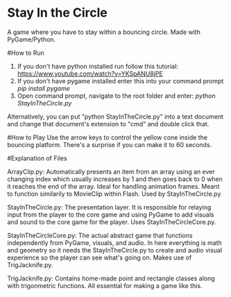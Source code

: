 # Stay In the Circle
A game where you have to stay within a bouncing circle. Made with PyGame/Python.

#How to Run
1. If you don't have python installed run follow this tutorial: https://www.youtube.com/watch?v=YKSpANU8jPE
2. If you don't have pygame installed enter this into your command prompt 
<i>pip install pygame</i>
3. Open command prompt, navigate to the root folder and enter:
<i>python StayInTheCircle.py</i>

Alternatively, you can put "python StayInTheCircle.py" into a text document and change that document's extension to "cmd" and double click that.

#How to Play
Use the arrow keys to control the yellow cone inside the bouncing platform. There's a surprise if you can make it to 60 seconds. 

#Explanation of Files

ArrayClip.py: Automatically presents an item from an array using an ever changing index which usually increases by 1 and then goes back to 0 when it reaches the end of the array. Ideal for handling animation frames. Meant to function similarily to MovieClip within Flash. Used by StayInTheCircle.py

StayInTheCircle.py: The presentation layer. It is responsible for relaying input from the player to the core game and using PyGame to add visuals and sound to the core game for the player. Uses StayInTheCircleCore.py.

StayInTheCircleCore.py: The actual abstract game that functions independently from PyGame, visuals, and audio. In here everything is math and geometry so it needs the StayInTheCircle.py to create and audio visual experience so the player can see what's going on. Makes use of TrigJacknife.py.

TrigJacknife.py: Contains home-made point and rectangle classes along with trigonmetric functions. All essential for making a game like this.
